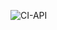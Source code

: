 ![CI-API](https://github.com/Celineloos/devops_exercise_2022/actions/workflows/CI-API.yml/badge.svg)
